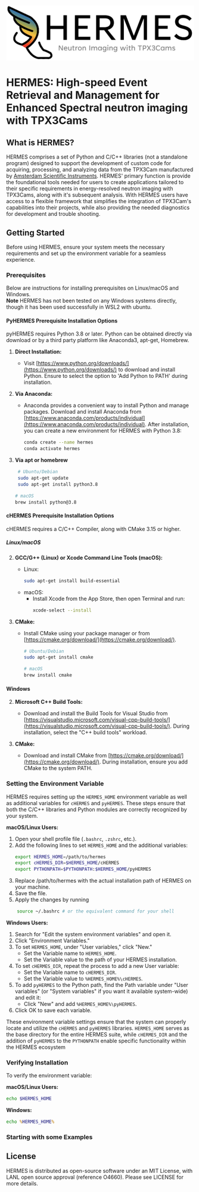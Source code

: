 ![HERMES](images/HERMES.jpg)
# HERMES: High-speed Event Retrieval and Management for Enhanced Spectral neutron imaging with TPX3Cams #

## What is HERMES? ##
HERMES comprises a set of Python and C/C++ libraries (not a standalone program) designed to support the development of custom code for acquiring, processing, and analyzing data from the TPX3Cam manufactured by [Amsterdam Scientific Instruments](https://www.amscins.com/buy-here/tpx3cam/ "ASI TPX3Cam"). HERMES' primary function is provide the foundational tools needed for users to create applications tailored to their specific requirements in energy-resolved neutron imaging with TPX3Cams, along with it's subsequent analysis. With HERMES users have access to a flexible framework that simplifies the integration of TPX3Cam's capabilities into their projects, while also providing the needed diagnostics for development and trouble shooting. 

## Getting Started ## 
Before using HERMES, ensure your system meets the necessary requirements and set up the environment variable for a seamless experience.


### Prerequisites ###
Below are instructions for installing prerequisites on Linux/macOS and Windows.  
**Note** HERMES has not been tested on any Windows systems directly, though it has been used successfully in WSL2 with ubuntu.  

#### PyHERMES Prerequisite Installation Options ####
pyHERMES requires Python 3.8 or later. Python can be obtained directly via download or by a third party platform like Anaconda3, apt-get, Homebrew. 
1. **Direct Installation:**
   - Visit [https://www.python.org/downloads/](https://www.python.org/downloads/) to download and install Python. Ensure to select the option to 'Add Python to PATH' during installation.

2. **Via Anaconda:**
   - Anaconda provides a convenient way to install Python and manage packages. Download and install Anaconda from [https://www.anaconda.com/products/individual](https://www.anaconda.com/products/individual). After installation, you can create a new environment for HERMES with Python 3.8:
     ```sh
     conda create --name hermes
     conda activate hermes
     ```
3. **Via apt or homebrew** 
    ```sh
     # Ubuntu/Debian
     sudo apt-get update
     sudo apt-get install python3.8
     ```
     ```sh
     # macOS
     brew install python@3.8
     ```
    
#### cHERMES Prerequisite Installation Options ###
cHERMES requires a C/C++ Compiler, along with CMake 3.15 or higher.
##### Linux/macOS #####

2. **GCC/G++ (Linux) or Xcode Command Line Tools (macOS):**
   - Linux:
     ```sh
     sudo apt-get install build-essential
     ```
   - macOS:
     - Install Xcode from the App Store, then open Terminal and run:
       ```sh
       xcode-select --install
       ```

3. **CMake:**
   - Install CMake using your package manager or from [https://cmake.org/download/](https://cmake.org/download/).
     ```sh
     # Ubuntu/Debian
     sudo apt-get install cmake
     ```
     ```sh
     # macOS
     brew install cmake
     ```
#### Windows ####
2. **Microsoft C++ Build Tools:**
   - Download and install the Build Tools for Visual Studio from [https://visualstudio.microsoft.com/visual-cpp-build-tools/](https://visualstudio.microsoft.com/visual-cpp-build-tools/). During installation, select the "C++ build tools" workload.

3. **CMake:**
   - Download and install CMake from [https://cmake.org/download/](https://cmake.org/download/). During installation, ensure you add CMake to the system PATH.


### Setting the Environment Variable ###
HERMES requires setting up the `HERMES_HOME` environment variable as well as additional variables for `cHERMES` and `pyHERMES`. These steps ensure that both the C/C++ libraries and Python modules are correctly recognized by your system.

**macOS/Linux Users:**
1. Open your shell profile file (`.bashrc`, `.zshrc`, etc.).
2. Add the following lines to set `HERMES_HOME` and the additional variables:
   ```sh
   export HERMES_HOME=/path/to/hermes
   export cHERMES_DIR=$HERMES_HOME/cHERMES
   export PYTHONPATH=$PYTHONPATH:$HERMES_HOME/pyHERMES
   ```
3. Replace /path/to/hermes with the actual installation path of HERMES on your machine.
4. Save the file.
5. Apply the changes by running 
```sh 
    source ~/.bashrc # or the equivalent command for your shell
```

**Windows Users:**

1. Search for "Edit the system environment variables" and open it.
2. Click "Environment Variables."
3. To set `HERMES_HOME`, under "User variables," click "New."
    - Set the Variable name to `HERMES_HOME`.
    - Set the Variable value to the path of your HERMES installation.
4. To set `cHERMES_DIR`, repeat the process to add a new User variable:
    - Set the Variable name to `cHERMES_DIR`.
    - Set the Variable value to `%HERMES_HOME%\cHERMES`.
5. To add `pyHERMES` to the Python path, find the Path variable under "User variables" (or "System variables" if you want it available system-wide) and edit it:
    - Click "New" and add `%HERMES_HOME%\pyHERMES`.
6. Click OK to save each variable.

These environment variable settings ensure that the system can properly locate and utilize the `cHERMES` and `pyHERMES` libraries. `HERMES_HOME` serves as the base directory for the entire HERMES suite, while `cHERMES_DIR` and the addition of `pyHERMES` to the `PYTHONPATH` enable specific functionality within the HERMES ecosystem

### Verifying Installation ###

To verify the environment variable:

**macOS/Linux Users:**
```sh
echo $HERMES_HOME
```

**Windows:**

```cmd
echo %HERMES_HOME%
```

### Starting with some Examples ###


## License ## 
HERMES is distributed as open-source software under an MIT License, with LANL open source approval (reference O4660). Please see LICENSE for more details. 